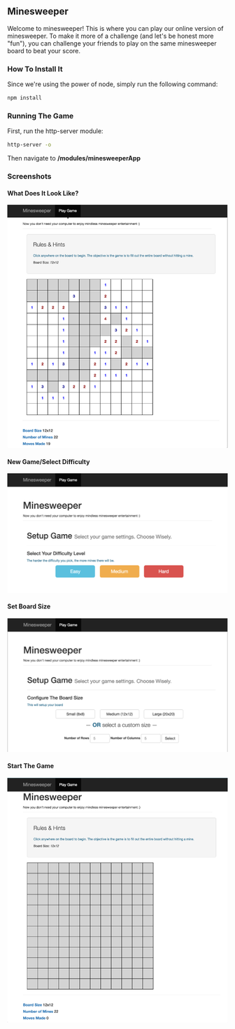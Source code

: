 ## Minesweeper

Welcome to minesweeper! This is where you can play our online version of minesweeper. To make it more of a challenge (and let's be honest more "fun"), you can challenge your friends to play on the same minesweeper board to beat your score.

### How To Install It

Since we're using the power of node, simply run the following command:
```bash
npm install
```
### Running The Game
First, run the http-server module:
```bash
http-server -o
```
Then navigate to <b>/modules/minesweeperApp</b>

### Screenshots
#### What Does It Look Like?
![alt text](https://github.com/AchintyaAshok/Minesweeper/blob/master/screenshots/expanded_board.png)

#### New Game/Select Difficulty
![alt text](https://github.com/AchintyaAshok/Minesweeper/blob/master/screenshots/set_difficulty.png)

#### Set Board Size
![alt text](https://github.com/AchintyaAshok/Minesweeper/blob/master/screenshots/select_board_size.png)

#### Start The Game
![alt text](https://github.com/AchintyaAshok/Minesweeper/blob/master/screenshots/new_game.png)
